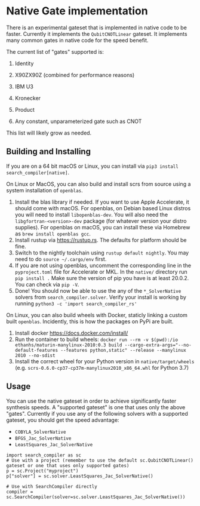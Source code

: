 # Native Gate implementation

There is an experimental gateset that is implemented in native code to be faster. Currently it
implements the `QubitCNOTLinear` gateset. It implements many common gates in native code for the
speed benefit.

The current list of "gates" supported is:

1. Identity

2. X90ZX90Z (combined for performance reasons)

3. IBM U3

4. Kronecker

5. Product

6. Any constant, unparameterized gate such as CNOT

This list will likely grow as needed.

## Building and Installing

If you are on a 64 bit macOS or Linux, you can install via `pip3 install search_compiler[native]`.

On Linux or MacOS, you can also build and install scrs from source using a system installation of `openblas`.

1. Install the blas library if needed. If you want to use Apple Accelerate, it should come with macOS. For openblas,
   on Debian based Linux distros you will need to install `libopenblas-dev`. You will also need
   the `libgfortran-<version>-dev`  package (for whatever version your distro supplies). For openblas on macOS, you
   can install these via Homebrew as `brew install openblas gcc`.
2. Install rustup via https://rustup.rs. The defaults for platform should be fine.
3. Switch to the nightly toolchain using `rustup default nightly`. You may need to do `source ~/.cargo/env` first.
4. If you are not using openblas, uncomment the corresponding line in the `pyproject.toml` file for Accelerate or MKL.
   In the `native/` directory run `pip install .` Make sure the version of pip you have is at least 20.0.2.
   You can check via `pip -V`.
5. Done! You should now be able to use the any of the `*_SolverNative` solvers from `search_compiler.solver`.
   Verify your install is working by running `python3 -c 'import search_compiler_rs'`

On Linux, you can also build wheels with Docker, staticly linking a custom built `openblas`.
Incidently, this is how the packages on PyPi are built.

1. Install docker https://docs.docker.com/install/
3. Run the container to build wheels: `docker run --rm -v $(pwd):/io ethanhs/maturin-manylinux-2010:0.3 build --cargo-extra-args="--no-default-features --features python,static" --release --manylinux 2010 --no-sdist`
4. Install the correct wheel for your Python version in `native/target/wheels` (e.g. `scrs-0.6.0-cp37-cp37m-manylinux2010_x86_64.whl` for Python 3.7)


## Usage
You can use the native gateset in order to achieve significantly faster synthesis speeds.
A "supported gateset" is one that uses only the above "gates". Currently if you use any of the
following solvers with a supported gateset, you should get the speed advantage:

 - `COBYLA_SolverNative`
 - `BFGS_Jac_SolverNative`
 - `LeastSquares_Jac_SolverNative`

```
import search_compiler as sc
# Use with a project (remember to use the default sc.QubitCNOTLinear() gateset or one that uses only supported gates)
p = sc.Project("myproject")
p["solver"] = sc.solver.LeastSquares_Jac_SolverNative()

# Use with SearchCompiler directly
compiler = sc.SearchCompiler(solver=sc.solver.LeastSquares_Jac_SolverNative())
```
